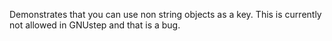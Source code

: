Demonstrates that you can use non string objects as a key.  This is currently not allowed in GNUstep and that is a bug.
